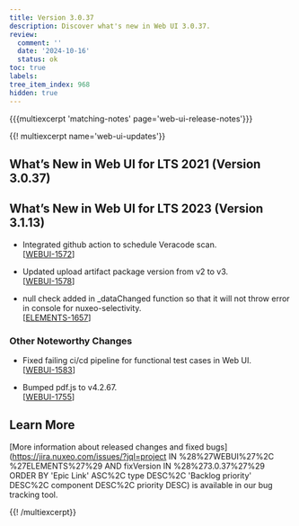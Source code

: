 ```yaml
---
title: Version 3.0.37
description: Discover what's new in Web UI 3.0.37.
review:
  comment: ''
  date: '2024-10-16'
  status: ok
toc: true
labels:
tree_item_index: 968
hidden: true
---
```


{{{multiexcerpt 'matching-notes' page='web-ui-release-notes'}}}

{{! multiexcerpt name='web-ui-updates'}}

## What’s New in Web UI for LTS 2021 (Version 3.0.37)

## What’s New in Web UI for LTS 2023 (Version 3.1.13)

- Integrated github action to schedule Veracode scan.<br/>[[WEBUI-1572](https://jira.nuxeo.com/browse/WEBUI-1572)]

- Updated upload artifact package version from v2 to v3.<br/>[[WEBUI-1578](https://jira.nuxeo.com/browse/WEBUI-1578)]

- null check added in _dataChanged function so that it will not throw error in console for nuxeo-selectivity.<br/>[[ELEMENTS-1657](https://jira.nuxeo.com/browse/ELEMENTS-1657)]


### Other Noteworthy Changes

- Fixed failing ci/cd pipeline for functional test cases in Web UI.<br/>[[WEBUI-1583](https://jira.nuxeo.com/browse/WEBUI-1583)]

- Bumped pdf.js to v4.2.67.<br/>[[WEBUI-1755](https://jira.nuxeo.com/browse/WEBUI-1755)]


## Learn More

[More information about released changes and fixed bugs](https://jira.nuxeo.com/issues/?jql=project IN %28%27WEBUI%27%2C %27ELEMENTS%27%29 AND fixVersion IN %28%273.0.37%27%29 ORDER BY 'Epic Link' ASC%2C type DESC%2C 'Backlog priority' DESC%2C component DESC%2C priority DESC) is available in our bug tracking tool.

{{! /multiexcerpt}}
